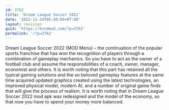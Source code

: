 ```yaml
---
id: 3762
title: 'Dream League Soccer 2022'
date: '2022-11-24T05:40:04+07:00'
layout: revision
guid: 'https://kindmod.com/?p=3762'
permalink: '/?p=3762'
---
```


Dream League Soccer 2022 (MOD Menu) – the continuation of the popular sports franchise that has won the recognition of players through a combination of gameplay mechanics. So you have to act as the owner of a football club and assume the responsibilities of a coach, owner, manager, economist and others. It is worth noting that this part has retained all the typical gaming solutions and the so beloved gameplay features at the same time acquired updated graphics created using the latest technologies, an improved physical model, modern AI, and a number of original game finds that will give the process of realism. It is worth noting that in Dream League Soccer 2022 mod apk was redesigned and the model of the economy, so that now you have to spend your money more balanced.
